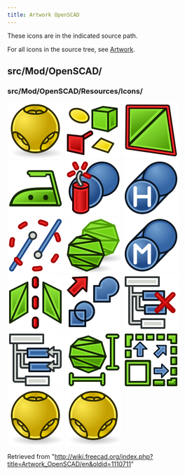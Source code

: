 ```yaml
---
title: Artwork OpenSCAD
---
```


These icons are in the indicated source path.

For all icons in the source tree, see [Artwork](/Artwork "Artwork").

## src/Mod/OpenSCAD/

### src/Mod/OpenSCAD/Resources/Icons/

![](/src/assets/images/OpenSCAD_AddOpenSCADElement.svg)
![](/src/assets/images/OpenSCAD_ColorCodeShape.svg)
![](/src/assets/images/OpenSCAD_Edgestofaces.svg)
![](/src/assets/images/OpenSCAD_ExpandPlacements.svg)
![](/src/assets/images/OpenSCAD_Explode_Group.svg)
![](/src/assets/images/OpenSCAD_Hull.svg)
![](/src/assets/images/OpenSCAD_IncreaseToleranceFeature.svg)
![](/src/assets/images/OpenSCAD_MeshBooleans.svg)
![](/src/assets/images/OpenSCAD_Minkowski.svg)
![](/src/assets/images/OpenSCAD_MirrorMeshFeature.svg)
![](/src/assets/images/OpenSCAD_RefineShapeFeature.svg)
![](/src/assets/images/OpenSCAD_RemoveSubtree.svg)
![](/src/assets/images/OpenSCAD_ReplaceObject.svg)
![](/src/assets/images/OpenSCAD_ResizeMeshFeature.svg)
![](/src/assets/images/OpenSCAD_ScaleMeshFeature.svg)
![](/src/assets/images/Workbench_OpenSCAD.svg)
![](/src/assets/images/Preferences-openscad.svg)

Retrieved from "<http://wiki.freecad.org/index.php?title=Artwork_OpenSCAD/en&oldid=1110711>"
